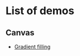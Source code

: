# List of demos

## Canvas

- [Gradient filling](https://rexrainbow.github.io/phaser4-rex-plugins/public/canvas-fill/)
